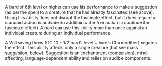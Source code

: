 A bard of 6th level or higher can use his performance to make a suggestion (as per the spell) to a creature that he has already fascinated (see above). Using this ability does not disrupt the fascinate effect, but it does require a standard action to activate (in addition to the free action to continue the fascinate effect). A bard can use this ability more than once against an individual creature during an individual performance.

A Will saving throw (DC 10 + 1/2 bard’s level + bard’s Cha modifier) negates the effect. This ability affects only a single creature (but see mass suggestion, below). Suggestion is an enchantment (compulsion), mind-affecting, language-dependent ability and relies on audible components.